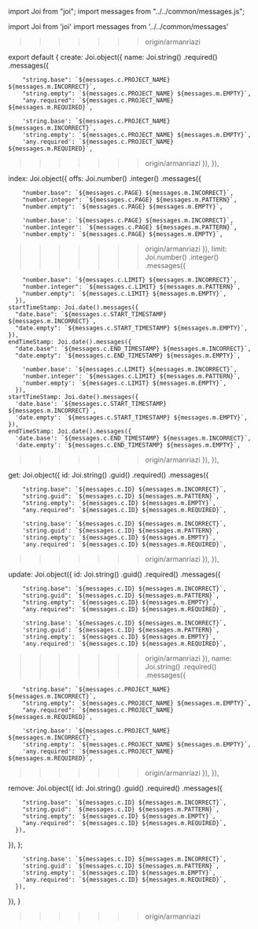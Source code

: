 
import Joi from "joi";
import messages from "../../common/messages.js";

import Joi from 'joi'
import messages from '../../common/messages'
>>>>>>> origin/armanriazi

export default {
  create: Joi.object({
    name: Joi.string()
      .required()
      .messages({

        "string.base": `${messages.c.PROJECT_NAME} ${messages.m.INCORRECT}`,
        "string.empty": `${messages.c.PROJECT_NAME} ${messages.m.EMPTY}`,
        "any.required": `${messages.c.PROJECT_NAME} ${messages.m.REQUIRED}`,

        'string.base': `${messages.c.PROJECT_NAME} ${messages.m.INCORRECT}`,
        'string.empty': `${messages.c.PROJECT_NAME} ${messages.m.EMPTY}`,
        'any.required': `${messages.c.PROJECT_NAME} ${messages.m.REQUIRED}`,
>>>>>>> origin/armanriazi
      }),
  }),

  index: Joi.object({
    offs: Joi.number()
      .integer()
      .messages({

        "number.base": `${messages.c.PAGE} ${messages.m.INCORRECT}`,
        "number.integer": `${messages.c.PAGE} ${messages.m.PATTERN}`,
        "number.empty": `${messages.c.PAGE} ${messages.m.EMPTY}`,

        'number.base': `${messages.c.PAGE} ${messages.m.INCORRECT}`,
        'number.integer': `${messages.c.PAGE} ${messages.m.PATTERN}`,
        'number.empty': `${messages.c.PAGE} ${messages.m.EMPTY}`,
>>>>>>> origin/armanriazi
      }),
    limit: Joi.number()
      .integer()
      .messages({

        "number.base": `${messages.c.LIMIT} ${messages.m.INCORRECT}`,
        "number.integer": `${messages.c.LIMIT} ${messages.m.PATTERN}`,
        "number.empty": `${messages.c.LIMIT} ${messages.m.EMPTY}`,
      }),
    startTimeStamp: Joi.date().messages({
      "date.base": `${messages.c.START_TIMESTAMP} ${messages.m.INCORRECT}`,
      "date.empty": `${messages.c.START_TIMESTAMP} ${messages.m.EMPTY}`,
    }),
    endTimeStamp: Joi.date().messages({
      "date.base": `${messages.c.END_TIMESTAMP} ${messages.m.INCORRECT}`,
      "date.empty": `${messages.c.END_TIMESTAMP} ${messages.m.EMPTY}`,

        'number.base': `${messages.c.LIMIT} ${messages.m.INCORRECT}`,
        'number.integer': `${messages.c.LIMIT} ${messages.m.PATTERN}`,
        'number.empty': `${messages.c.LIMIT} ${messages.m.EMPTY}`,
      }),
    startTimeStamp: Joi.date().messages({
      'date.base': `${messages.c.START_TIMESTAMP} ${messages.m.INCORRECT}`,
      'date.empty': `${messages.c.START_TIMESTAMP} ${messages.m.EMPTY}`,
    }),
    endTimeStamp: Joi.date().messages({
      'date.base': `${messages.c.END_TIMESTAMP} ${messages.m.INCORRECT}`,
      'date.empty': `${messages.c.END_TIMESTAMP} ${messages.m.EMPTY}`,
>>>>>>> origin/armanriazi
    }),
  }),

  get: Joi.object({
    id: Joi.string()
      .guid()
      .required()
      .messages({

        "string.base": `${messages.c.ID} ${messages.m.INCORRECT}`,
        "string.guid": `${messages.c.ID} ${messages.m.PATTERN}`,
        "string.empty": `${messages.c.ID} ${messages.m.EMPTY}`,
        "any.required": `${messages.c.ID} ${messages.m.REQUIRED}`,

        'string.base': `${messages.c.ID} ${messages.m.INCORRECT}`,
        'string.guid': `${messages.c.ID} ${messages.m.PATTERN}`,
        'string.empty': `${messages.c.ID} ${messages.m.EMPTY}`,
        'any.required': `${messages.c.ID} ${messages.m.REQUIRED}`,
>>>>>>> origin/armanriazi
      }),
  }),

  update: Joi.object({
    id: Joi.string()
      .guid()
      .required()
      .messages({

        "string.base": `${messages.c.ID} ${messages.m.INCORRECT}`,
        "string.guid": `${messages.c.ID} ${messages.m.PATTERN}`,
        "string.empty": `${messages.c.ID} ${messages.m.EMPTY}`,
        "any.required": `${messages.c.ID} ${messages.m.REQUIRED}`,

        'string.base': `${messages.c.ID} ${messages.m.INCORRECT}`,
        'string.guid': `${messages.c.ID} ${messages.m.PATTERN}`,
        'string.empty': `${messages.c.ID} ${messages.m.EMPTY}`,
        'any.required': `${messages.c.ID} ${messages.m.REQUIRED}`,
>>>>>>> origin/armanriazi
      }),
    name: Joi.string()
      .required()
      .messages({

        "string.base": `${messages.c.PROJECT_NAME} ${messages.m.INCORRECT}`,
        "string.empty": `${messages.c.PROJECT_NAME} ${messages.m.EMPTY}`,
        "any.required": `${messages.c.PROJECT_NAME} ${messages.m.REQUIRED}`,

        'string.base': `${messages.c.PROJECT_NAME} ${messages.m.INCORRECT}`,
        'string.empty': `${messages.c.PROJECT_NAME} ${messages.m.EMPTY}`,
        'any.required': `${messages.c.PROJECT_NAME} ${messages.m.REQUIRED}`,
>>>>>>> origin/armanriazi
      }),
  }),

  remove: Joi.object({
    id: Joi.string()
      .guid()
      .required()
      .messages({

        "string.base": `${messages.c.ID} ${messages.m.INCORRECT}`,
        "string.guid": `${messages.c.ID} ${messages.m.PATTERN}`,
        "string.empty": `${messages.c.ID} ${messages.m.EMPTY}`,
        "any.required": `${messages.c.ID} ${messages.m.REQUIRED}`,
      }),
  }),
};

        'string.base': `${messages.c.ID} ${messages.m.INCORRECT}`,
        'string.guid': `${messages.c.ID} ${messages.m.PATTERN}`,
        'string.empty': `${messages.c.ID} ${messages.m.EMPTY}`,
        'any.required': `${messages.c.ID} ${messages.m.REQUIRED}`,
      }),
  }),
}
>>>>>>> origin/armanriazi
